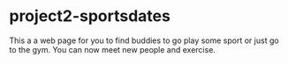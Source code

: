 # project2-sportsdates
This a a web page for you to find buddies to go play some sport or just go to the gym. You can now meet new people and exercise.

